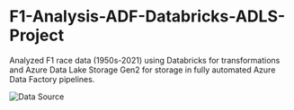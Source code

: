 # F1-Analysis-ADF-Databricks-ADLS-Project
Analyzed F1 race data (1950s-2021) using Databricks for transformations and Azure Data Lake Storage Gen2 for storage in fully automated Azure Data Factory pipelines.


![Data Source](https://github.com/user-attachments/assets/a6af8eec-a653-4009-aace-4b36d8669c1d)

